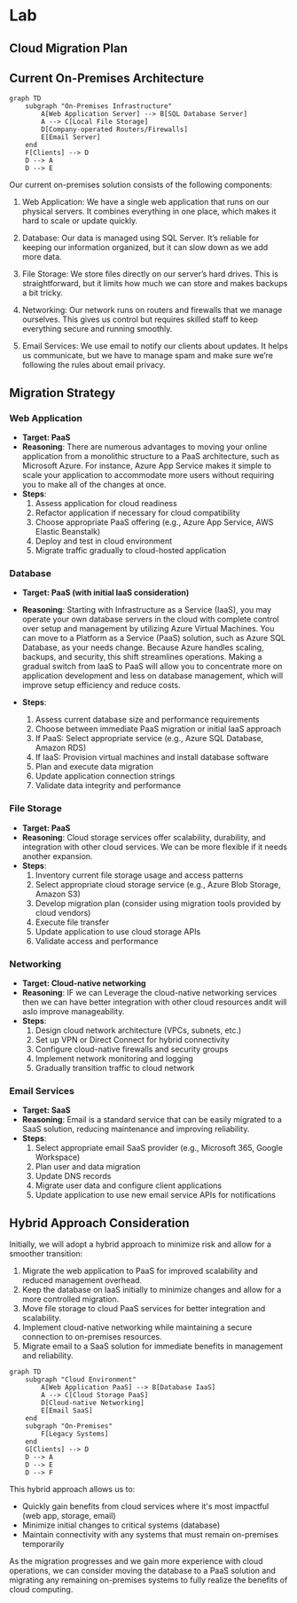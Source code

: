# Lab
## Cloud Migration Plan

## Current On-Premises Architecture

```mermaid
graph TD
    subgraph "On-Premises Infrastructure"
        A[Web Application Server] --> B[SQL Database Server]
        A --> C[Local File Storage]
        D[Company-operated Routers/Firewalls]
        E[Email Server]
    end
    F[Clients] --> D
    D --> A
    D --> E
```

Our current on-premises solution consists of the following components:

1. Web Application: We have a single web application that runs on our physical servers. It combines everything in one place, which makes it hard to scale or update quickly.

2. Database: Our data is managed using SQL Server. It’s reliable for keeping our information organized, but it can slow down as we add more data.

3. File Storage: We store files directly on our server’s hard drives. This is straightforward, but it limits how much we can store and makes backups a bit tricky.

4. Networking: Our network runs on routers and firewalls that we manage ourselves. This gives us control but requires skilled staff to keep everything secure and running smoothly.

5. Email Services: We use email to notify our clients about updates. It helps us communicate, but we have to manage spam and make sure we’re following the rules about email privacy.

## Migration Strategy

### Web Application
- **Target: PaaS**
- **Reasoning**: There are numerous advantages to moving your online application from a monolithic structure to a PaaS architecture, such as Microsoft Azure. For instance, Azure App Service makes it simple to scale your application to accommodate more users without requiring you to make all of the changes at once. 
- **Steps**:
  1. Assess application for cloud readiness
  2. Refactor application if necessary for cloud compatibility
  3. Choose appropriate PaaS offering (e.g., Azure App Service, AWS Elastic Beanstalk)
  4. Deploy and test in cloud environment
  5. Migrate traffic gradually to cloud-hosted application

### Database
- **Target: PaaS (with initial IaaS consideration)**
- **Reasoning**: Starting with Infrastructure as a Service (IaaS), you may operate your own database servers in the cloud with complete control over setup and management by utilizing Azure Virtual Machines. You can move to a Platform as a Service (PaaS) solution, such as Azure SQL Database, as your needs change. Because Azure handles scaling, backups, and security, this shift streamlines operations. Making a gradual switch from IaaS to PaaS will allow you to concentrate more on application development and less on database management, which will improve setup efficiency and reduce costs.

- **Steps**:
  1. Assess current database size and performance requirements
  2. Choose between immediate PaaS migration or initial IaaS approach
  3. If PaaS: Select appropriate service (e.g., Azure SQL Database, Amazon RDS)
  4. If IaaS: Provision virtual machines and install database software
  5. Plan and execute data migration
  6. Update application connection strings
  7. Validate data integrity and performance

### File Storage
- **Target: PaaS**
- **Reasoning**: Cloud storage services offer scalability, durability, and integration with other cloud services. We can be more flexible if it needs another expansion. 
- **Steps**:
  1. Inventory current file storage usage and access patterns
  2. Select appropriate cloud storage service (e.g., Azure Blob Storage, Amazon S3)
  3. Develop migration plan (consider using migration tools provided by cloud vendors)
  4. Execute file transfer
  5. Update application to use cloud storage APIs
  6. Validate access and performance

### Networking
- **Target: Cloud-native networking**
- **Reasoning**: IF we can Leverage the cloud-native networking services then we can have better integration with other cloud resources andit will aslo improve manageability.
- **Steps**:
  1. Design cloud network architecture (VPCs, subnets, etc.)
  2. Set up VPN or Direct Connect for hybrid connectivity
  3. Configure cloud-native firewalls and security groups
  4. Implement network monitoring and logging
  5. Gradually transition traffic to cloud network

### Email Services
- **Target: SaaS**
- **Reasoning**: Email is a standard service that can be easily migrated to a SaaS solution, reducing maintenance and improving reliability.
- **Steps**:
  1. Select appropriate email SaaS provider (e.g., Microsoft 365, Google Workspace)
  2. Plan user and data migration
  3. Update DNS records
  4. Migrate user data and configure client applications
  5. Update application to use new email service APIs for notifications

## Hybrid Approach Consideration

Initially, we will adopt a hybrid approach to minimize risk and allow for a smoother transition:

1. Migrate the web application to PaaS for improved scalability and reduced management overhead.
2. Keep the database on IaaS initially to minimize changes and allow for a more controlled migration.
3. Move file storage to cloud PaaS services for better integration and scalability.
4. Implement cloud-native networking while maintaining a secure connection to on-premises resources.
5. Migrate email to a SaaS solution for immediate benefits in management and reliability.

```mermaid
graph TD
    subgraph "Cloud Environment"
        A[Web Application PaaS] --> B[Database IaaS]
        A --> C[Cloud Storage PaaS]
        D[Cloud-native Networking]
        E[Email SaaS]
    end
    subgraph "On-Premises"
        F[Legacy Systems]
    end
    G[Clients] --> D
    D --> A
    D --> E
    D --> F
```

This hybrid approach allows us to:
- Quickly gain benefits from cloud services where it's most impactful (web app, storage, email)
- Minimize initial changes to critical systems (database)
- Maintain connectivity with any systems that must remain on-premises temporarily

As the migration progresses and we gain more experience with cloud operations, we can consider moving the database to a PaaS solution and migrating any remaining on-premises systems to fully realize the benefits of cloud computing.
